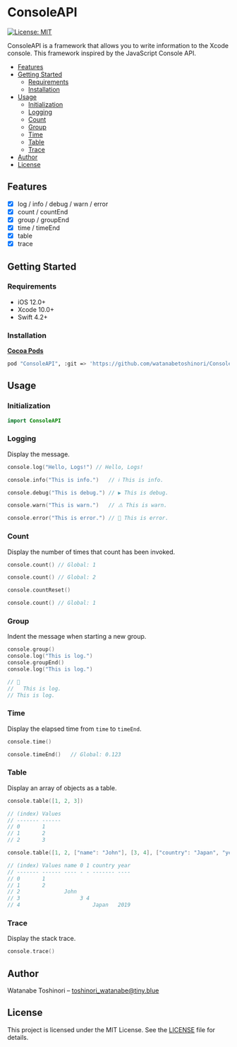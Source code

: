# ConsoleAPI

[![License: MIT](https://img.shields.io/badge/License-MIT-yellow.svg)](https://opensource.org/licenses/MIT)

ConsoleAPI is a framework that allows you to write information to the Xcode console. 
This framework inspired by the JavaScript Console API.

- [Features](#Features)
- [Getting Started](#getting-started)
    - [Requirements](#requirements)
    - [Installation](#installation)
- [Usage](#usage)
    - [Initialization](#initialization)
    - [Logging](#loggin)
    - [Count](#count)
    - [Group](#group)
    - [Time](#time)
    - [Table](#table)
    - [Trace](#trace)
- [Author](#author)
- [License](#license)

## Features
- [x] log / info / debug / warn / error
- [x] count / countEnd
- [x] group / groupEnd
- [x] time / timeEnd
- [x] table
- [x] trace

## Getting Started

### Requirements

* iOS 12.0+
* Xcode 10.0+
* Swift 4.2+

### Installation

**[Cocoa Pods](https://cocoapods.org)**

```sh
pod "ConsoleAPI", :git => 'https://github.com/watanabetoshinori/ConsoleAPI.git', :branch => 'master'
```

## Usage

### Initialization

```swift
import ConsoleAPI
```

### Logging

Display the message.

```swift
console.log("Hello, Logs!")	// Hello, Logs!

console.info("This is info.")	// ℹ️ This is info.

console.debug("This is debug.")	// ▶️ This is debug.

console.warn("This is warn.")	// ⚠️ This is warn.

console.error("This is error.")	// 🛑 This is error.
```

### Count

Display the number of times that count has been invoked.

```swift
console.count()	// Global: 1

console.count()	// Global: 2

console.countReset()

console.count()	// Global: 1
```

### Group

Indent the message when starting a new group.

```swift
console.group() 
console.log("This is log.")
console.groupEnd()
console.log("This is log.")

// 🔽
//   This is log.
// This is log.
```

### Time

Display the elapsed time from `time` to `timeEnd`.

```swift
console.time()

console.timeEnd()	// Global: 0.123
```

### Table

Display an array of objects as a table.

```swift
console.table([1, 2, 3])

// (index) Values
// ------- ------
// 0       1
// 1       2
// 2       3

console.table([1, 2, ["name": "John"], [3, 4], ["country": "Japan", "year": 2019]])

// (index) Values name 0 1 country year
// ------- ------ ---- - - ------- ----
// 0       1                    
// 1       2                    
// 2              John            
// 3                   3 4       
// 4                       Japan   2019
```

### Trace

Display the stack trace.

```swift
console.trace()
```

## Author

Watanabe Toshinori – toshinori_watanabe@tiny.blue

## License

This project is licensed under the MIT License. See the [LICENSE](LICENSE) file for details.
